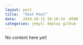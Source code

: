 ```yaml
---
layout: post
title:  "Test Post"
date:   2019-10-15 10:10:34 -0500
categories: jekyll deploy github
---
```

No content here yet!
